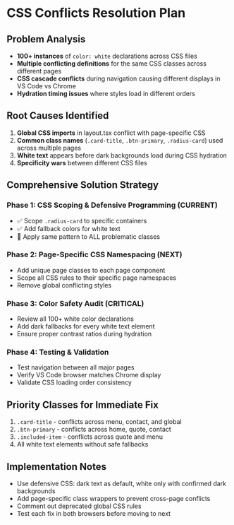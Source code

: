 # CSS Conflicts Resolution Plan

## Problem Analysis

- **100+ instances** of `color: white` declarations across CSS files
- **Multiple conflicting definitions** for the same CSS classes across different pages
- **CSS cascade conflicts** during navigation causing different displays in VS Code vs Chrome
- **Hydration timing issues** where styles load in different orders

## Root Causes Identified

1. **Global CSS imports** in layout.tsx conflict with page-specific CSS
2. **Common class names** (`.card-title`, `.btn-primary`, `.radius-card`) used across multiple pages
3. **White text** appears before dark backgrounds load during CSS hydration
4. **Specificity wars** between different CSS files

## Comprehensive Solution Strategy

### Phase 1: CSS Scoping & Defensive Programming (CURRENT)

- ✅ Scope `.radius-card` to specific containers
- ✅ Add fallback colors for white text
- 🔄 Apply same pattern to ALL problematic classes

### Phase 2: Page-Specific CSS Namespacing (NEXT)

- Add unique page classes to each page component
- Scope all CSS rules to their specific page namespaces
- Remove global conflicting styles

### Phase 3: Color Safety Audit (CRITICAL)

- Review all 100+ white color declarations
- Add dark fallbacks for every white text element
- Ensure proper contrast ratios during hydration

### Phase 4: Testing & Validation

- Test navigation between all major pages
- Verify VS Code browser matches Chrome display
- Validate CSS loading order consistency

## Priority Classes for Immediate Fix

1. `.card-title` - conflicts across menu, contact, and global
2. `.btn-primary` - conflicts across home, quote, contact
3. `.included-item` - conflicts across quote and menu
4. All white text elements without safe fallbacks

## Implementation Notes

- Use defensive CSS: dark text as default, white only with confirmed dark backgrounds
- Add page-specific class wrappers to prevent cross-page conflicts
- Comment out deprecated global CSS rules
- Test each fix in both browsers before moving to next
